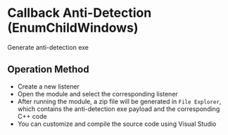 # Callback Anti-Detection (EnumChildWindows)


Generate anti-detection exe

## Operation Method
+ Create a new listener
+ Open the module and select the corresponding listener
+ After running the module, a zip file will be generated in `File Explorer`, which contains the anti-detection exe payload and the corresponding C++ code
+ You can customize and compile the source code using Visual Studio
